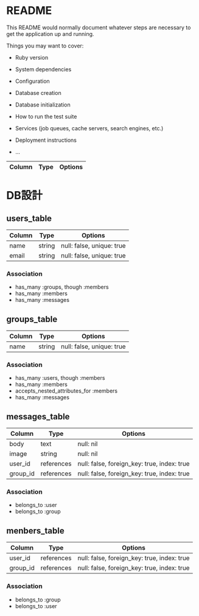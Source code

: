 # README

This README would normally document whatever steps are necessary to get the
application up and running.

Things you may want to cover:

* Ruby version

* System dependencies

* Configuration

* Database creation

* Database initialization

* How to run the test suite

* Services (job queues, cache servers, search engines, etc.)

* Deployment instructions

* ...

|Column|Type|Options|
|------|----|-------|


# DB設計
## users_table
|Column|Type|Options|
|------|----|-------|
|name|string|null: false, unique: true|
|email|string|null: false, unique: true|

### Association
- has_many :groups, though :members
- has_many :members
- has_many :messages

## groups_table
|Column|Type|Options|
|------|----|-------|
|name|string|null: false, unique: true|

### Association
- has_many :users, though :members
- has_many :members
- accepts_nested_attributes_for :members
- has_many :messages

## messages_table
|Column|Type|Options|
|------|----|-------|
|body|text|null: nil|
|image|string|null: nil|
|user_id|references|null: false, foreign_key: true, index: true|
|group_id|references|null: false, foreign_key: true, index: true|

### Association
- belongs_to :user
- belongs_to :group

## menbers_table
|Column|Type|Options|
|------|----|-------|
|user_id|references|null: false, foreign_key: true, index: true|
|group_id|references|null: false, foreign_key: true, index: true|

### Association
- belongs_to :group
- belongs_to :user
